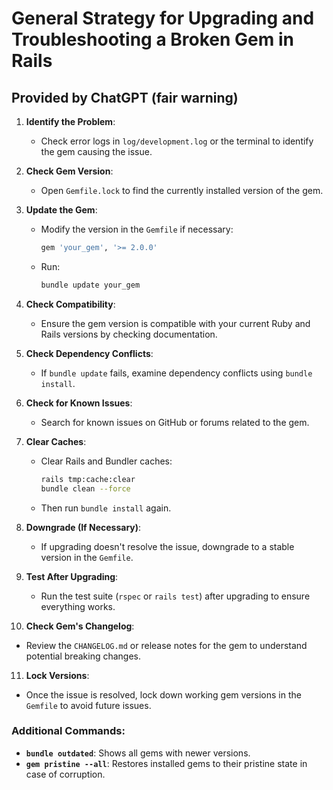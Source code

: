 
# General Strategy for Upgrading and Troubleshooting a Broken Gem in Rails

## Provided by ChatGPT (fair warning)

1. **Identify the Problem**:
   - Check error logs in `log/development.log` or the terminal to identify the gem causing the issue.
   
2. **Check Gem Version**:
   - Open `Gemfile.lock` to find the currently installed version of the gem.

3. **Update the Gem**:
   - Modify the version in the `Gemfile` if necessary:
     ```ruby
     gem 'your_gem', '>= 2.0.0'
     ```
   - Run:
     ```bash
     bundle update your_gem
     ```

4. **Check Compatibility**:
   - Ensure the gem version is compatible with your current Ruby and Rails versions by checking documentation.

5. **Check Dependency Conflicts**:
   - If `bundle update` fails, examine dependency conflicts using `bundle install`.

6. **Check for Known Issues**:
   - Search for known issues on GitHub or forums related to the gem.

7. **Clear Caches**:
   - Clear Rails and Bundler caches:
     ```bash
     rails tmp:cache:clear
     bundle clean --force
     ```
   - Then run `bundle install` again.

8. **Downgrade (If Necessary)**:
   - If upgrading doesn't resolve the issue, downgrade to a stable version in the `Gemfile`.

9. **Test After Upgrading**:
   - Run the test suite (`rspec` or `rails test`) after upgrading to ensure everything works.

10. **Check Gem's Changelog**:
   - Review the `CHANGELOG.md` or release notes for the gem to understand potential breaking changes.

11. **Lock Versions**:
   - Once the issue is resolved, lock down working gem versions in the `Gemfile` to avoid future issues.

### Additional Commands:
- **`bundle outdated`**: Shows all gems with newer versions.
- **`gem pristine --all`**: Restores installed gems to their pristine state in case of corruption.
